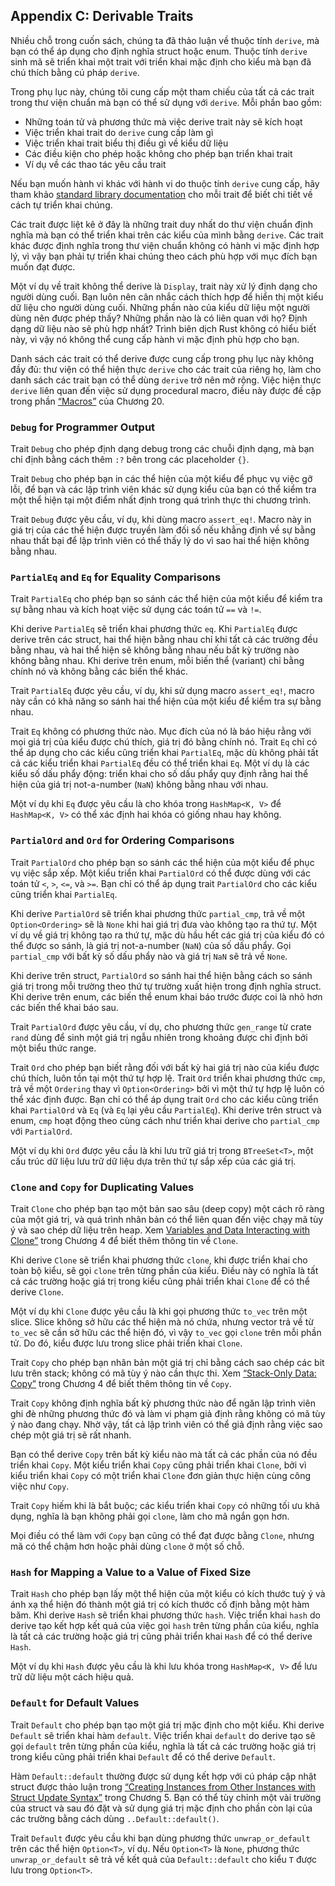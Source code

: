 ## Appendix C: Derivable Traits

Nhiều chỗ trong cuốn sách, chúng ta đã thảo luận về thuộc tính `derive`, mà bạn
có thể áp dụng cho định nghĩa struct hoặc enum. Thuộc tính `derive` sinh
mã sẽ triển khai một trait với triển khai mặc định cho kiểu mà bạn đã chú thích
bằng cú pháp `derive`.

Trong phụ lục này, chúng tôi cung cấp một tham chiếu của tất cả các trait trong
thư viện chuẩn mà bạn có thể sử dụng với `derive`. Mỗi phần bao gồm:

- Những toán tử và phương thức mà việc derive trait này sẽ kích hoạt
- Việc triển khai trait do `derive` cung cấp làm gì
- Việc triển khai trait biểu thị điều gì về kiểu dữ liệu
- Các điều kiện cho phép hoặc không cho phép bạn triển khai trait
- Ví dụ về các thao tác yêu cầu trait

Nếu bạn muốn hành vi khác với hành vi do thuộc tính `derive` cung cấp,
hãy tham khảo [standard library documentation](../std/index.html)<!-- ignore -->
cho mỗi trait để biết chi tiết về cách tự triển khai chúng.

Các trait được liệt kê ở đây là những trait duy nhất do thư viện chuẩn định nghĩa
mà bạn có thể triển khai trên các kiểu của mình bằng `derive`. Các trait khác
được định nghĩa trong thư viện chuẩn không có hành vi mặc định hợp lý, vì vậy
bạn phải tự triển khai chúng theo cách phù hợp với mục đích bạn muốn đạt được.

Một ví dụ về trait không thể derive là `Display`, trait này xử lý
định dạng cho người dùng cuối. Bạn luôn nên cân nhắc cách thích hợp để
hiển thị một kiểu dữ liệu cho người dùng cuối. Những phần nào của kiểu dữ liệu
một người dùng nên được phép thấy? Những phần nào là có liên quan với họ?
Định dạng dữ liệu nào sẽ phù hợp nhất? Trình biên dịch Rust không có hiểu biết này, vì vậy
nó không thể cung cấp hành vi mặc định phù hợp cho bạn.

Danh sách các trait có thể derive được cung cấp trong phụ lục này không đầy đủ:
thư viện có thể hiện thực `derive` cho các trait của riêng họ, làm cho danh sách
các trait bạn có thể dùng `derive` trở nên mở rộng. Việc hiện thực `derive`
liên quan đến việc sử dụng procedural macro, điều này được đề cập trong phần
[“Macros”][macros]<!-- ignore --> của Chương 20.

### `Debug` for Programmer Output

Trait `Debug` cho phép định dạng debug trong các chuỗi định dạng, mà bạn
chỉ định bằng cách thêm `:?` bên trong các placeholder `{}`.

Trait `Debug` cho phép bạn in các thể hiện của một kiểu để phục vụ việc gỡ lỗi,
để bạn và các lập trình viên khác sử dụng kiểu của bạn có thể kiểm tra một thể hiện
tại một điểm nhất định trong quá trình thực thi chương trình.

Trait `Debug` được yêu cầu, ví dụ, khi dùng macro `assert_eq!`. Macro này in giá trị
của các thể hiện được truyền làm đối số nếu khẳng định về sự bằng nhau thất bại để
lập trình viên có thể thấy lý do vì sao hai thể hiện không bằng nhau.

### `PartialEq` and `Eq` for Equality Comparisons

Trait `PartialEq` cho phép bạn so sánh các thể hiện của một kiểu để kiểm tra
sự bằng nhau và kích hoạt việc sử dụng các toán tử `==` và `!=`.

Khi derive `PartialEq` sẽ triển khai phương thức `eq`. Khi `PartialEq` được derive trên
các struct, hai thể hiện bằng nhau chỉ khi tất cả các trường đều bằng nhau, và hai
thể hiện sẽ không bằng nhau nếu bất kỳ trường nào không bằng nhau. Khi derive trên enum,
mỗi biến thể (variant) chỉ bằng chính nó và không bằng các biến thể khác.

Trait `PartialEq` được yêu cầu, ví dụ, khi sử dụng macro `assert_eq!`, macro này cần
có khả năng so sánh hai thể hiện của một kiểu để kiểm tra sự bằng nhau.

Trait `Eq` không có phương thức nào. Mục đích của nó là báo hiệu rằng với mọi giá trị
của kiểu được chú thích, giá trị đó bằng chính nó. Trait `Eq` chỉ có thể áp dụng cho
các kiểu cũng triển khai `PartialEq`, mặc dù không phải tất cả các kiểu triển khai
`PartialEq` đều có thể triển khai `Eq`. Một ví dụ là các kiểu số dấu phẩy động: triển
khai cho số dấu phẩy quy định rằng hai thể hiện của giá trị not-a-number (`NaN`) không
bằng nhau với nhau.

Một ví dụ khi `Eq` được yêu cầu là cho khóa trong `HashMap<K, V>` để `HashMap<K, V>`
có thể xác định hai khóa có giống nhau hay không.

### `PartialOrd` and `Ord` for Ordering Comparisons

Trait `PartialOrd` cho phép bạn so sánh các thể hiện của một kiểu để phục vụ việc sắp xếp.
Một kiểu triển khai `PartialOrd` có thể được dùng với các toán tử `<`, `>`, `<=`, và `>=`.
Bạn chỉ có thể áp dụng trait `PartialOrd` cho các kiểu cũng triển khai `PartialEq`.

Khi derive `PartialOrd` sẽ triển khai phương thức `partial_cmp`, trả về một
`Option<Ordering>` sẽ là `None` khi hai giá trị đưa vào không tạo ra thứ tự. Một ví dụ
về giá trị không tạo ra thứ tự, mặc dù hầu hết các giá trị của kiểu đó có thể được so sánh,
là giá trị not-a-number (`NaN`) của số dấu phẩy. Gọi `partial_cmp` với bất kỳ số dấu phẩy nào
và giá trị `NaN` sẽ trả về `None`.

Khi derive trên struct, `PartialOrd` so sánh hai thể hiện bằng cách so sánh giá trị trong
mỗi trường theo thứ tự trường xuất hiện trong định nghĩa struct. Khi derive trên enum,
các biến thể enum khai báo trước được coi là nhỏ hơn các biến thể khai báo sau.

Trait `PartialOrd` được yêu cầu, ví dụ, cho phương thức `gen_range` từ crate `rand`
dùng để sinh một giá trị ngẫu nhiên trong khoảng được chỉ định bởi một biểu thức range.

Trait `Ord` cho phép bạn biết rằng đối với bất kỳ hai giá trị nào của kiểu được chú thích,
luôn tồn tại một thứ tự hợp lệ. Trait `Ord` triển khai phương thức `cmp`, trả về một
`Ordering` thay vì `Option<Ordering>` bởi vì một thứ tự hợp lệ luôn có thể xác định được.
Bạn chỉ có thể áp dụng trait `Ord` cho các kiểu cũng triển khai `PartialOrd` và `Eq`
(và `Eq` lại yêu cầu `PartialEq`). Khi derive trên struct và enum, `cmp` hoạt động
theo cùng cách như triển khai derive cho `partial_cmp` với `PartialOrd`.

Một ví dụ khi `Ord` được yêu cầu là khi lưu trữ giá trị trong `BTreeSet<T>`,
một cấu trúc dữ liệu lưu trữ dữ liệu dựa trên thứ tự sắp xếp của các giá trị.

### `Clone` and `Copy` for Duplicating Values

Trait `Clone` cho phép bạn tạo một bản sao sâu (deep copy) một cách rõ ràng của một giá trị, và
quá trình nhân bản có thể liên quan đến việc chạy mã tùy ý và sao chép dữ liệu trên heap.
Xem [Variables and Data Interacting with
Clone”][variables-and-data-interacting-with-clone]<!-- ignore --> trong Chương 4
để biết thêm thông tin về `Clone`.

Khi derive `Clone` sẽ triển khai phương thức `clone`, khi được triển khai cho toàn bộ kiểu,
sẽ gọi `clone` trên từng phần của kiểu. Điều này có nghĩa là tất cả các trường hoặc giá trị
trong kiểu cũng phải triển khai `Clone` để có thể derive `Clone`.

Một ví dụ khi `Clone` được yêu cầu là khi gọi phương thức `to_vec` trên một
slice. Slice không sở hữu các thể hiện mà nó chứa, nhưng vector trả về từ `to_vec`
sẽ cần sở hữu các thể hiện đó, vì vậy `to_vec` gọi `clone` trên mỗi phần tử. Do đó,
kiểu được lưu trong slice phải triển khai `Clone`.

Trait `Copy` cho phép bạn nhân bản một giá trị chỉ bằng cách sao chép các bit lưu trên
stack; không có mã tùy ý nào cần thực thi. Xem [“Stack-Only Data:
Copy”][stack-only-data-copy]<!-- ignore --> trong Chương 4 để biết thêm thông tin về
`Copy`.

Trait `Copy` không định nghĩa bất kỳ phương thức nào để ngăn lập trình viên
ghi đè những phương thức đó và làm vi phạm giả định rằng không có mã tùy ý nào đang
chạy. Nhờ vậy, tất cả lập trình viên có thể giả định rằng việc sao chép một giá trị
sẽ rất nhanh.

Bạn có thể derive `Copy` trên bất kỳ kiểu nào mà tất cả các phần của nó đều triển khai `Copy`.
Một kiểu triển khai `Copy` cũng phải triển khai `Clone`, bởi vì kiểu triển khai `Copy`
có một triển khai `Clone` đơn giản thực hiện cùng công việc như `Copy`.

Trait `Copy` hiếm khi là bắt buộc; các kiểu triển khai `Copy` có những tối ưu
khả dụng, nghĩa là bạn không phải gọi `clone`, làm cho mã ngắn gọn hơn.

Mọi điều có thể làm với `Copy` bạn cũng có thể đạt được bằng `Clone`, nhưng mã
có thể chậm hơn hoặc phải dùng `clone` ở một số chỗ.

### `Hash` for Mapping a Value to a Value of Fixed Size

Trait `Hash` cho phép bạn lấy một thể hiện của một kiểu có kích thước tuỳ ý và
ánh xạ thể hiện đó thành một giá trị có kích thước cố định bằng một hàm băm. Khi derive
`Hash` sẽ triển khai phương thức `hash`. Việc triển khai `hash` do derive tạo kết hợp
kết quả của việc gọi `hash` trên từng phần của kiểu, nghĩa là tất cả các trường hoặc
giá trị cũng phải triển khai `Hash` để có thể derive `Hash`.

Một ví dụ khi `Hash` được yêu cầu là khi lưu khóa trong `HashMap<K, V>`
để lưu trữ dữ liệu một cách hiệu quả.

### `Default` for Default Values

Trait `Default` cho phép bạn tạo một giá trị mặc định cho một kiểu. Khi derive
`Default` sẽ triển khai hàm `default`. Việc triển khai `default` do derive tạo
sẽ gọi `default` trên từng phần của kiểu, nghĩa là tất cả các trường hoặc giá trị
trong kiểu cũng phải triển khai `Default` để có thể derive `Default`.

Hàm `Default::default` thường được sử dụng kết hợp với cú pháp cập nhật struct được
thảo luận trong [“Creating Instances from Other Instances with Struct
Update
Syntax”][creating-instances-from-other-instances-with-struct-update-syntax]<!--
ignore --> trong Chương 5. Bạn có thể tùy chỉnh một vài trường của struct và sau đó
đặt và sử dụng giá trị mặc định cho phần còn lại của các trường bằng cách dùng
`..Default::default()`.

Trait `Default` được yêu cầu khi bạn dùng phương thức `unwrap_or_default` trên
các thể hiện `Option<T>`, ví dụ. Nếu `Option<T>` là `None`, phương thức
`unwrap_or_default` sẽ trả về kết quả của `Default::default` cho kiểu
`T` được lưu trong `Option<T>`.

[creating-instances-from-other-instances-with-struct-update-syntax]: ch05-01-defining-structs.html#creating-instances-from-other-instances-with-struct-update-syntax
[stack-only-data-copy]: ch04-01-what-is-ownership.html#stack-only-data-copy
[variables-and-data-interacting-with-clone]: ch04-01-what-is-ownership.html#variables-and-data-interacting-with-clone
[macros]: ch20-05-macros.html#macros
